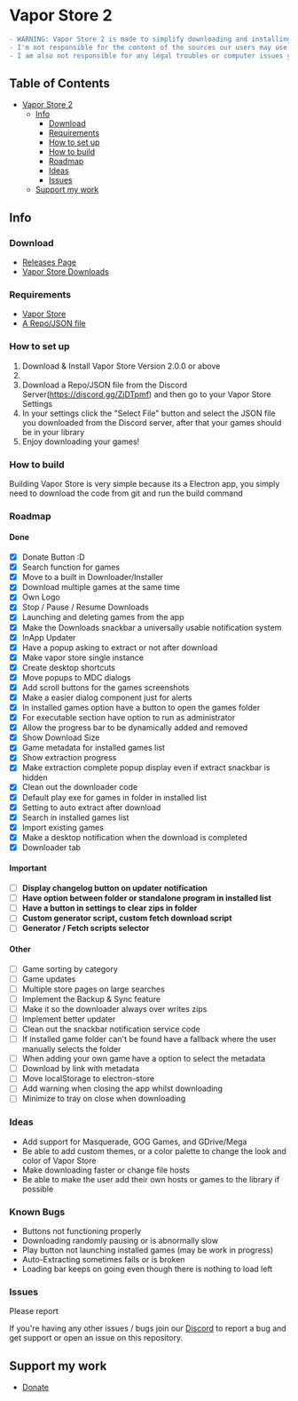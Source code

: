 # Vapor Store 2

```diff
- WARNING: Vapor Store 2 is made to simplify downloading and installing games in a preinstalled format from the internet via a repository/source
- I'm not responsible for the content of the sources our users may use
- I am also not responsible for any legal troubles or computer issues you may face
```

## Table of Contents  <!-- no toc -->
- [Vapor Store 2](#vapor-store-2)
  - [Info](#info)
    - [Download](#download)
    - [Requirements](#requirements)
    - [How to set up](#how-to-set-up)
    - [How to build](#how-to-build-it-yourself)
    - [Roadmap](#roadmap)
    - [Ideas](#ideas)
    - [Issues](#issues)
  - [Support my work](#support-my-work)

## Info

### Download

- [Releases Page](https://github.com/SushyDev/vapor-store/releases)
- [Vapor Store Downloads](https://vaporstore.netlify.app)

### Requirements

- [Vapor Store](https://github.com/SushyDev/vapor-store/releases)
- [A Repo/JSON file](https://discord.gg/ZjDTpmf)

### How to set up

1. Download & Install Vapor Store Version 2.0.0 or above
2. 
3. Download a Repo/JSON file from the Discord Server(https://discord.gg/ZjDTpmf) and then go to your Vapor Store Settings
4. In your settings click the "Select File" button and select the JSON file you downloaded from the Discord server, after that your games should be in your library
5. Enjoy downloading your games!

### How to build

Building Vapor Store is very simple because its a Electron app, you simply need to download the code from git and run the build command

### Roadmap

#### Done
- [x] Donate Button :D
- [x] Search function for games
- [x] Move to a built in Downloader/Installer
- [x] Download multiple games at the same time
- [x] Own Logo
- [x] Stop / Pause / Resume Downloads
- [x] Launching and deleting games from the app
- [x] Make the Downloads snackbar a universally usable notification system
- [x] InApp Updater
- [x] Have a popup asking to extract or not after download
- [x] Make vapor store single instance
- [x] Create desktop shortcuts
- [x] Move popups to MDC dialogs
- [x] Add scroll buttons for the games screenshots
- [x] Make a easier dialog component just for alerts
- [x] In installed games option have a button to open the games folder
- [x] For executable section have option to run as administrator
- [x] Allow the progress bar to be dynamically added and removed
- [x] Show Download Size
- [x] Game metadata for installed games list
- [x] Show extraction progress
- [x] Make extraction complete popup display even if extract snackbar is hidden
- [x] Clean out the downloader code
- [x] Default play exe for games in folder in installed list
- [x] Setting to auto extract after download
- [x] Search in installed games list
- [x] Import existing games
- [x] Make a desktop notification when the download is completed
- [x] Downloader tab
#### Important
- [ ] **Display changelog button on updater notification**
- [ ] **Have option between folder or standalone program in installed list**
- [ ] **Have a button in settings to clear zips in folder**
- [ ] **Custom generator script, custom fetch download script**
- [ ] **Generator / Fetch scripts selector**
#### Other
- [ ] Game sorting by category
- [ ] Game updates
- [ ] Multiple store pages on large searches
- [ ] Implement the Backup & Sync feature
- [ ] Make it so the downloader always over writes zips
- [ ] Implement better updater
- [ ] Clean out the snackbar notification service code
- [ ] If installed game folder can't be found have a fallback where the user manually selects the folder
- [ ] When adding your own game have a option to select the metadata
- [ ] Download by link with metadata
- [ ] Move localStorage to electron-store
- [ ] Add warning when closing the app whilst downloading
- [ ] Minimize to tray on close when downloading

### Ideas
- Add support for Masquerade, GOG Games, and GDrive/Mega
- Be able to add custom themes, or a color palette to change the look and color of Vapor Store
- Make downloading faster or change file hosts
- Be able to make the user add their own hosts or games to the library if possible 

### Known Bugs
- Buttons not functioning properly
- Downloading randomly pausing or is abnormally slow
- Play button not launching installed games (may be work in progress)
- Auto-Extracting sometimes fails or is broken
- Loading bar keeps on going even though there is nothing to load left

### Issues 

Please report

If you're having any other issues / bugs join our [Discord](https://discord.gg/ZjDTpmf) to report a bug and get support or open an issue on this repository.

## Support my work
 - [Donate](https://ko-fi.com/sushy)
